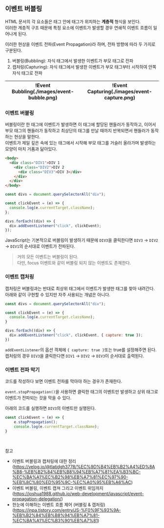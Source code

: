 ## 이벤트 버블링

HTML 문서의 각 요소들은 태그 안에 태그가 위치하는 **계층적** 형식을 보인다.<br/>
이러한 계층적 구조 때문에 특정 요소에 이벤트가 발생할 경우 연쇄적 이벤트 흐름이 일어나게 된다.

이러한 현상을 이벤트 전파(Event Propagation)라 하며, 전파 방향에 따라 두 가지로 구분된다.

1. 버블링(Bubbling): 자식 태그에서 발생한 이벤트가 부모 태그로 전파
2. 캡처링(Capturing): 자식 태그에서 발생한 이벤트가 부모 태그부터 시작하여 안쪽 자식 태그로 전파

| !Event Bubbling(./images/event-bubble.png) | !Event Capturing(./images/event-capture.png) |
| -------------------------------------------- | ---------------------------------------------- |

### 이벤트 버블링

버블링이란 한 태그에 이벤트가 발생하면 이 태그에 할당된 핸들러가 동작하고, 이어서 부모 태그의 핸들러가 동작하고 최상단의 태그를 만날 때까지 반복되면서 핸들러가 동작하는 현상을 말한다. <br/>
이벤트가 제일 깊은 속에 있는 태그에서 시작해 부모 태그를 거슬러 올라가며 발생하는 모양이 마치 거품과 닮아있다.

```HTML
<body>
  <div class="DIV1">DIV 1
    <div class="DIV2">DIV 2
      <div class="DIV3">DIV 3</div>
    </div>
  </div>
</body>
```

```javascript
const divs = document.querySelectorAll("div");

const clickEvent = (e) => {
  console.log(e.currentTarget.className);
};

divs.forEach((div) => {
  div.addEventListener("click", clickEvent);
});
```

JavaScript는 기본적으로 버블링이 발생하기 때문에 `DIV3`을 클릭한다면 `DIV3` -> `DIV2` -> `DIV1`의 순서대로 이벤트가 전파된다.

> 거의 모든 이벤트는 버블링이 된다.
> <br/> 다만, focus 이벤트와 같이 버블링 되지 않는 이벤트도 존재한다.

### 이벤트 캡처링

캡처링은 버블링과는 반대로 최상위 태그에서 이벤트가 발생한 태그를 찾아 내려간다.<br/>
아래와 같이 구현할 수 있지만 자주 사용되는 개념은 아니다.

```javaScript
const divs = document.querySelectorAll("div");

const clickEvent = (e) => {
  console.log(e.currentTarget.className);
}

divs.forEach((div) => {
  div.addEventListener("click", clickEvent, { capture: true });
})
```

`addEventListener`의 옵션 객체에 `{ capture: true }`또는 true를 설정해주면 된다.
캡처링의 경우 `DIV3`을 클릭한다면 `DIV1` -> `DIV2` -> `DIV3`이 순서대로 출력된다.

### 이벤트 전파 막기

코드를 작성하다 보면 이벤트 전파를 막아야 하는 경우가 존재한다.<br/>

`event.stopPropagation()`을 사용하면 클릭한 태그의 이벤트만 발생하고 상위 태그로 이벤트가 전파되는 것을 막을 수 있다.

아래의 코드를 실행하면 `DIV3`의 이벤트만 실행된다.

```javaScript
const clickEvent = (e) => {
    e.stopPropagation();
    console.log(e.currentTarget.className);
}
```

<br/>

참고

- 이벤트 버블링과 캡처링에 대한 정리(https://velog.io/@tlatjdgh3778/%EC%9D%B4%EB%B2%A4%ED%8A%B8-%EB%B2%84%EB%B8%94%EB%A7%81%EA%B3%BC-%EC%BA%A1%EC%B2%98%EB%A7%81%EC%97%90-%EB%8C%80%ED%95%9C-%EC%A0%95%EB%A6%AC)
- 이벤트 버블링, 이벤트 캡쳐 그리고 이벤트 위임까지(https://joshua1988.github.io/web-development/javascript/event-propagation-delegation/)
- 한눈에 이해하는 이벤트 흐름 제어 (버블링 & 캡처링)(https://inpa.tistory.com/entry/JS-%F0%9F%93%9A-%EB%B2%84%EB%B8%94%EB%A7%81-%EC%BA%A1%EC%B3%90%EB%A7%81)
